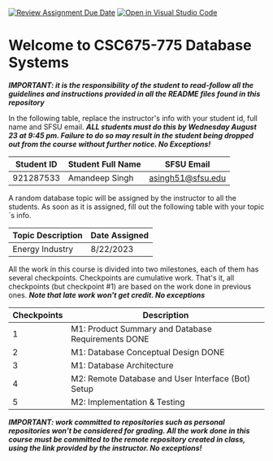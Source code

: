 [![Review Assignment Due Date](https://classroom.github.com/assets/deadline-readme-button-24ddc0f5d75046c5622901739e7c5dd533143b0c8e959d652212380cedb1ea36.svg)](https://classroom.github.com/a/bBKzYHdr)
[![Open in Visual Studio Code](https://classroom.github.com/assets/open-in-vscode-718a45dd9cf7e7f842a935f5ebbe5719a5e09af4491e668f4dbf3b35d5cca122.svg)](https://classroom.github.com/online_ide?assignment_repo_id=11600551&assignment_repo_type=AssignmentRepo)
# Welcome to CSC675-775 Database Systems

***IMPORTANT: it is the responsibility of the student to read-follow all the guidelines and instructions provided in all the README files found in this repository***

In the following table, replace the instructor's info with your student id, full name and SFSU email. ***ALL students must do this by Wednesday August 23 at 9:45 pm. Failure to do so may result in the student being dropped out from the course without further notice. No Exceptions!***


|        Student ID          |     Student Full Name      |        SFSU Email          |
| ---------------------------| ---------------------------| ---------------------------|
|         921287533          |       Amandeep Singh       |    asingh51@sfsu.edu       |

A random database topic will be assigned by the instructor to all the students. As soon as it is assigned, fill out the following table with your topic´s info.

|       Topic Description        |              Date Assigned                 |
| ------------------------------ | ------------------------------------------ |
|        Energy Industry         |               8/22/2023                    |


All the work in this course is divided into two milestones, each of them has several checkpoints. Checkpoints are cumulative work. That's it, all checkpoints 
(but checkpoint #1) are based on the work done in previous ones. ***Note that late work won't get credit. No exceptions***


| Checkpoints |                      Description                      |         
| ----------- | ----------------------------------------------------- | 
|     1       | M1: Product Summary and Database Requirements DONE    |            
|     2       | M1: Database Conceptual Design DONE                   |           
|     3       | M1: Database Architecture                             |            
|     4       | M2: Remote Database and User Interface (Bot) Setup    |            
|     5       | M2: Implementation & Testing                          |           






***IMPORTANT: work committed to repositories such as personal repositories won't be considered for grading. All the work done in this course must be committed to the remote repository created in class, using the link provided by the instructor. No exceptions!***




 


